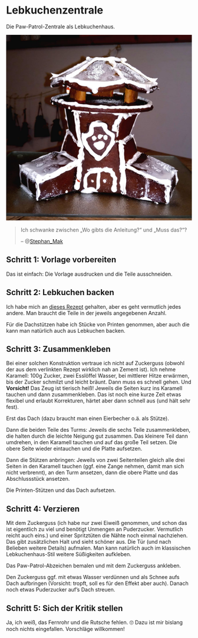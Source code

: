 # Lebkuchenzentrale

Die Paw-Patrol-Zentrale als Lebkuchenhaus.

![](foto.jpg)

> Ich schwanke zwischen „Wo gibts die Anleitung?“ und „Muss das?“?
> 
> – @[Stephan_Mak](https://twitter.com/Stephan_Mak/status/1468671888499093507)

## Schritt 1: Vorlage vorbereiten

Das ist einfach: Die Vorlage ausdrucken und die Teile ausschneiden.

## Schritt 2: Lebkuchen backen

Ich habe mich an [dieses Rezept](https://www.einfachbacken.de/rezepte/lebkuchenhaus-einfach-selbstgemacht) gehalten, aber es geht vermutlich jedes andere. Man braucht die Teile in der jeweils angegebenen Anzahl.

Für die Dachstützen habe ich Stücke von Printen genommen, aber auch die kann man natürlich auch aus Lebkuchen backen.

## Schritt 3: Zusammenkleben

Bei einer solchen Konstruktion vertraue ich nicht auf Zuckerguss (obwohl der aus dem verlinkten Rezept wirklich nah an Zement ist). Ich nehme Karamell: 100g Zucker, zwei Esslöffel Wasser, bei mittlerer Hitze erwärmen, bis der Zucker schmilzt und leicht bräunt. Dann muss es schnell gehen. Und **Vorsicht!** Das Zeug ist tierisch heiß! Jeweils die Seiten kurz ins Karamell tauchen und dann zusammenkleben. Das ist noch eine kurze Zeit etwas flexibel und erlaubt Korrekturen, härtet aber dann schnell aus (und hält sehr fest).

Erst das Dach (dazu braucht man einen Eierbecher o.ä. als Stütze).

Dann die beiden Teile des Turms: Jeweils die sechs Teile zusammenkleben, die halten durch die leichte Neigung gut zusammen. Das kleinere Teil dann umdrehen, in den Karamell tauchen und auf das große Teil setzen. Die obere Seite wieder eintauchen und die Platte aufsetzen.

Dann die Stützen anbringen: Jeweils von zwei Seitenteilen gleich alle drei Seiten in den Karamell tauchen (ggf. eine Zange nehmen, damit man sich nicht verbrennt), an den Turm ansetzen, dann die obere Platte und das Abschlussstück ansetzen.

Die Printen-Stützen und das Dach aufsetzen.

## Schritt 4: Verzieren

Mit dem Zuckerguss (ich habe nur zwei Eiweiß genommen, und schon das ist eigentlich zu viel und benötigt Unmengen an Puderzucker. Vermutlich reicht auch eins.) und einer Spritztüten die Nähte noch einmal nachziehen. Das gibt zusätzlichen Halt und sieht schöner aus. Die Tür (und nach Belieben weitere Details) aufmalen. Man kann natürlich auch im klassischen Lebkuchenhaus-Stil weitere Süßigkeiten aufkleben.

Das Paw-Patrol-Abzeichen bemalen und mit dem Zuckerguss ankleben.

Den Zuckerguss ggf. mit etwas Wasser verdünnen und als Schnee aufs Dach aufbringen (Vorsicht: tropft, soll es für den Effekt aber auch). Danach noch etwas Puderzucker auf’s Dach streuen.

## Schritt 5: Sich der Kritik stellen

Ja, ich weiß, das Fernrohr und die Rutsche fehlen. 🙄 Dazu ist mir bislang noch nichts eingefallen. Vorschläge willkommen!
